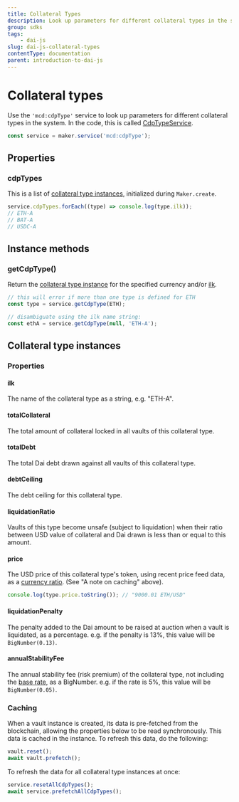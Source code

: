```yaml
---
title: Collateral Types
description: Look up parameters for different collateral types in the system
group: sdks
tags:
	- dai-js
slug: dai-js-collateral-types
contentType: documentation
parent: introduction-to-dai-js
---
```


# Collateral types

Use the `'mcd:cdpType'` service to look up parameters for different collateral types in the system. In the code, this is called [CdpTypeService](https://github.com/makerdao/dai.js/tree/dev/packages/dai-plugin-mcd/src/CdpTypeService.js).

```javascript
const service = maker.service('mcd:cdpType');
```

## Properties

### cdpTypes

This is a list of [collateral type instances](cdptypeservice.md#collateral-type-instances), initialized during `Maker.create`.

```javascript
service.cdpTypes.forEach((type) => console.log(type.ilk));
// ETH-A
// BAT-A
// USDC-A
```

## Instance methods

### getCdpType\(\)

Return the [collateral type instance](cdptypeservice.md#collateral-type-instances) for the specified currency and/or [ilk](cdptypeservice.md#ilk).

```javascript
// this will error if more than one type is defined for ETH
const type = service.getCdpType(ETH);

// disambiguate using the ilk name string:
const ethA = service.getCdpType(null, 'ETH-A');
```

## Collateral type instances

### Properties

#### ilk

The name of the collateral type as a string, e.g. "ETH-A".

#### totalCollateral

The total amount of collateral locked in all vaults of this collateral type.

#### totalDebt

The total Dai debt drawn against all vaults of this collateral type.

#### debtCeiling

The debt ceiling for this collateral type.

#### liquidationRatio

Vaults of this type become unsafe \(subject to liquidation\) when their ratio between USD value of collateral and Dai drawn is less than or equal to this amount.

#### price

The USD price of this collateral type's token, using recent price feed data, as a [currency ratio](currency-units.md). \(See "A note on caching" above\).

```javascript
console.log(type.price.toString()); // "9000.01 ETH/USD"
```

#### liquidationPenalty

The penalty added to the Dai amount to be raised at auction when a vault is liquidated, as a percentage. e.g. if the penalty is 13%, this value will be `BigNumber(0.13)`.

#### annualStabilityFee

The annual stability fee \(risk premium\) of the collateral type, not including the [base rate](systemdataservice.md#getannualbaserate), as a BigNumber. e.g. if the rate is 5%, this value will be `BigNumber(0.05)`.

### Caching

When a vault instance is created, its data is pre-fetched from the blockchain, allowing the properties below to be read synchronously. This data is cached in the instance. To refresh this data, do the following:

```javascript
vault.reset();
await vault.prefetch();
```

To refresh the data for all collateral type instances at once:

```javascript
service.resetAllCdpTypes();
await service.prefetchAllCdpTypes();
```

